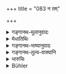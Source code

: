 +++
title = "083 न तम्"

+++

<details><summary>गङ्गानथ-मूलानुवादः</summary>

Neither thieves, nor enemies take it away; nor does it perish; hence this inexhaustible treasure shall be deposited by the king with the Brāhmaṇas.—(83)
</details>

<details><summary>मेधातिथिः</summary>

ब्राह्मणेभ्यो यो ऽर्थो दत्तः, **न तं स्तेना** आटविकादयः **अमित्राश्** च शत्रवो **हरन्ति** । **न** भूमिष्ठम् इव विस्मृत्य प्रातिभाव्येन वा **नश्यति** ॥ ८.८३ ॥
</details>

<details><summary>गङ्गानथ-भाष्यानुवादः</summary>

The wealth that is given away to *Brāhmaṇas*, that ‘no thieves’—forest-robbers—can take away; enemies also cannot take it. Nor does it become lost—either in the form of treasure buried underground, of which the exact position cannot be recalled, or in the form of security.—(83)
</details>

<details><summary>गङ्गानथ-तुल्य-वाक्यानि</summary>

**(verses 7.82-83)  
**

See Comparative notes for [Verse 7.82].
</details>

<details><summary>भारुचिः</summary>

यथा स्तेना आटविका अमित्रा नृपद्रव्यापहारिणः न तथा ब्राह्मणादिभ्यो हिरण्यादिदानेन निधेः कुतश्चिद् विनाश इत्य् अर्थवादो ऽयं नियतदानस्तुत्यर्थः ॥ ७.८४ ॥

_अयं चान्यः ।_
</details>

<details><summary>Bühler</summary>

083	Neither thieves nor foes can take it, nor can it be lost; hence an imperishable store must be deposited by kings with Brahmanas.
</details>
